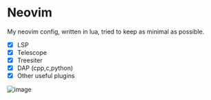 # Neovim
My neovim config, written in lua, tried to keep as minimal as possible.

- [x] LSP
- [x] Telescope
- [x] Treesiter
- [x] DAP (cpp,c,python)
- [x] Other useful plugins

![image](https://user-images.githubusercontent.com/64474508/216129933-3386241b-3592-4cc9-9b25-2c6d470a7781.png)


